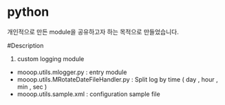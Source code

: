 # python
개인적으로 만든 module을 공유하고자 하는 목적으로 만들었습니다.

#Description
1. custom logging module
 - mooop.utils.mlogger.py 
   : entry module
 - mooop.utils.MRotateDateFileHandler.py
   : Split log by time ( day , hour , min , sec ) 
 - mooop.utils.sample.xml
   : configuration sample file
